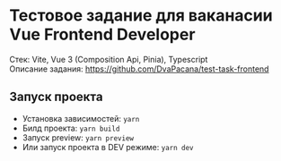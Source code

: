 # Тестовое задание для ваканасии Vue Frontend Developer

Стек: Vite, Vue 3 (Composition Api, Pinia), Typescript  
Описание задания: https://github.com/DvaPacana/test-task-frontend

## Запуск проекта

-   Установка зависимостей: `yarn`
-   Билд проекта: `yarn build`
-   Запуск preview: `yarn preview`
-   Или запуск проекта в DEV режиме: `yarn dev`
